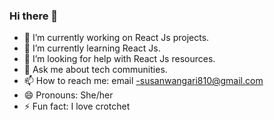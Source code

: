 ### Hi there 👋



- 🔭 I’m currently working on React Js projects.
- 🌱 I’m currently learning React Js.
- 🤔 I’m looking for help with React Js resources.
- 💬 Ask me about tech communities.
- 📫 How to reach me: email -susanwangari810@gmail.com
- 😄 Pronouns: She/her
- ⚡ Fun fact: I love crotchet 

